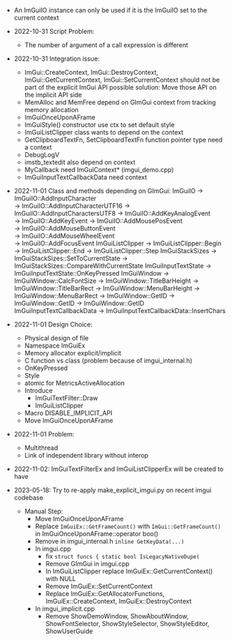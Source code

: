 - An ImGuiIO instance can only be used if it is the ImGuiIO set to the current context

- 2022-10-31 Script Problem:
    - The number of argument of a call expression is different
- 2022-10-31 Integration issue:
    - ImGui::CreateContext, ImGui::DestroyContext, ImGui::GetCurrentContext, ImGui::SetCurrentContext should not be part of the explicit ImGui API
        possible solution: Move those API on the implicit API side
    - MemAlloc and MemFree depend on GImGui context from tracking memory allocation
    - ImGuiOnceUponAFrame
    - ImGuiStyle() constructor use ctx to set default style
    - ImGuiListClipper class wants to depend on the context
    - GetClipboardTextFn, SetClipboardTextFn function pointer type need a context
    - DebugLogV
    - imstb_textedit also depend on context
    - MyCallback need ImGuiContext* (imgui_demo.cpp)
    - ImGuiInputTextCallbackData need context
- 2022-11-01 Class and methods depending on GImGui:
    ImGuiIO
        -> ImGuiIO::AddInputCharacter     
        -> ImGuiIO::AddInputCharacterUTF16
        -> ImGuiIO::AddInputCharactersUTF8
        -> ImGuiIO::AddKeyAnalogEvent     
        -> ImGuiIO::AddKeyEvent
        -> ImGuiIO::AddMousePosEvent      
        -> ImGuiIO::AddMouseButtonEvent   
        -> ImGuiIO::AddMouseWheelEvent    
        -> ImGuiIO::AddFocusEvent
    ImGuiListClipper
        -> ImGuiListClipper::Begin
        -> ImGuiListClipper::End
        -> ImGuiListClipper::Step
    ImGuiStackSizes
        -> ImGuiStackSizes::SetToCurrentState
        -> ImGuiStackSizes::CompareWithCurrentState
    ImGuiInputTextState
        -> ImGuiInputTextState::OnKeyPressed
    ImGuiWindow
        -> ImGuiWindow::CalcFontSize
        -> ImGuiWindow::TitleBarHeight
        -> ImGuiWindow::TitleBarRect
        -> ImGuiWindow::MenuBarHeight
        -> ImGuiWindow::MenuBarRect
        -> ImGuiWindow::GetID
        -> ImGuiWindow::GetID
        -> ImGuiWindow::GetID
    ImGuiInputTextCallbackData
        -> ImGuiInputTextCallbackData::InsertChars
- 2022-11-01 Design Choice:
  - Physical design of file
  - Namespace ImGuiEx
  - Memory allocator explicit/implicit
  - C function vs class (problem because of imgui_internal.h)
  - OnKeyPressed
  - Style
  - atomic for MetricsActiveAllocation
  - Introduce 
    - ImGuiTextFilter::Draw
    - ImGuiListClipper
  - Macro DISABLE_IMPLICIT_API
  - Move ImGuiOnceUponAFrame
  

- 2022-11-01 Problem:
  - Multithread
  - Link of independent library without interop

- 2022-11-02: ImGuiTextFilterEx and ImGuiListClipperEx will be created to have

- 2023-05-18: Try to re-apply make_explicit_imgui.py on recent imgui codebase
  - Manual Step:
    - Move ImGuiOnceUponAFrame
    - Replace `ImGuiEx::GetFrameCount()` with `ImGui::GetFrameCount()` in ImGuiOnceUponAFrame::operator boo()
    - Remove in imgui_internal.h `inline GetKeyData(...)`
    - In imgui.cpp
      - fix `struct funcs { static bool IsLegacyNativeDupe(`
      - Remove GImGui in imgui.cpp
      - In ImGuiListClipper replace ImGuiEx::GetCurrentContext() with NULL
      - Remove ImGuiEx::SetCurrentContext
      - Replace ImGuiEx::GetAllocatorFunctions, ImGuiEx::CreateContext, ImGuiEx::DestroyContext
    - In imgui_implicit.cpp
      - Remove ShowDemoWindow, ShowAboutWindow, ShowFontSelector, ShowStyleSelector, ShowStyleEditor, ShowUserGuide
